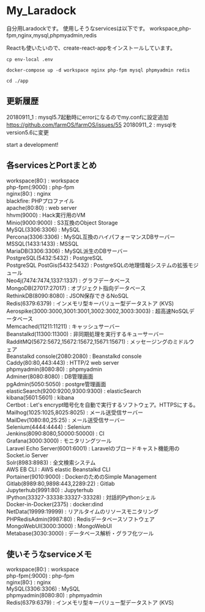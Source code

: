 # My_Laradock
自分用Laradockです。
使用しそうなservicesは以下です。
workspace,php-fpm,nginx,mysql,phpmyadmin,redis

Reactも使いたいので、create-react-appをインストールしています。

```
cp env-local .env
```
```
docker-compose up -d workspace nginx php-fpm mysql phpmyadmin redis
```
```
cd ./app
```

## 更新履歴
20180911_1 : mysql5.7起動時にerrorになるのでmy.confに設定追加  
https://github.com/farmOS/farmOS/issues/55
20180911_2 : mysqlをversion5.6に変更


start a development!
## 各servicesとPortまとめ

workspace(80:) : workspace   
php-fpm(:9000) : php-fpm  
nginx(80:) : nginx  
blackfire: PHPプロファイル  
apache(80:80) : web server  
hhvm(9000) : Hack実行用のVM  
Minio(9000:9000) : S3互換のObject Storage  
MySQL(3306:3306) : MySQL  
Percona(3306:3306) : MySQL互換のハイパフォーマンスDBサーバー  
MSSQL(1433:1433) : MSSQL  
MariaDB(3306:3306) : MySQL派生のDBサーバー  
PostgreSQL(5432:5432) : PostgreSQL  
PostgreSQL PostGis(5432:5432) : PostgreSQLの地理情報システムの拡張モジュール  
Neo4j(7474:7474,1337:1337) : グラフデータベース  
MongoDB(27017:27017) : オブジェクト指向データベース  
RethinkDB(8090:8080) : JSON保存できるNoSQL  
Redis(6379:6379) : インメモリ型キーバリュー型データストア (KVS)  
Aerospike(3000:3000,3001:3001,3002:3002,3003:3003) : 超高速NoSQLデータベース  
Memcached(11211:11211) : キャッシュサーバー  
Beanstalkd(11300:11300) : 非同期処理を実行するキューサーバー  
RadditMQ(5672:5672,15672:15672,15671:15671) : メッセージングのミドルウェア  
Beanstalkd console(2080:2080) : Beanstalkd console  
Caddy(80:80,443:443) : HTTP/2 web server  
phpmyadmin(8080:80) : phpmyadmin  
Adminer(8080:8080) : DB管理画面  
pgAdmin(5050:5050) : postgre管理画面  
elasticSearch(9200:9200,9300:9300) : elasticSearch  
kibana(5601:5601) : kibana  
Certbot : Let's encrypt暗号化を自動で実行するソフトウェア。HTTPSにする。  
Mailhog(1025:1025,8025:8025) : メール送受信サーバー  
MailDev(1080:80,25:25) : メール送受信サーバー  
Selenium(4444:4444) : Selenium  
Jenkins(8090:8080,50000:50000) : CI  
Grafana(3000:3000) : モニタリングツール  
Laravel Echo Server(6001:6001) : Laravelのブロードキャスト機能用のSocket.io Server  
Solr(8983:8983) : 全文検索システム  
AWS EB CLI : AWS elastic Beanstalkd CLI  
Portainer(9010:9000) : DockerのためのSimple Management  
Gitlab(8989:80,9898:443,2289:22) : Gitlab  
Jupyterhub(9991:80) : Jupyterhub  
IPython(33327-33338:33327-33328) : 対話的Pythonシェル  
Docker-in-Docker(2375) : docker:dind  
NetData(19999:19999) : リアルタイムのリソースモニタリング  
PHPRedisAdmin(9987:80) : Redisデータベースソフトウェア  
MongoWebUI(3000:3000) : MongoWebUI  
Metabase(3030:3000) : データベース解析・グラフ化ツール  

## 使いそうなserviceメモ
workspace(80:) : workspace  
php-fpm(:9000) : php-fpm  
nginx(80:) : nginx  
MySQL(3306:3306) : MySQL  
phpmyadmin(8080:80) : phpmyadmin  
Redis(6379:6379) : インメモリ型キーバリュー型データストア (KVS)  
